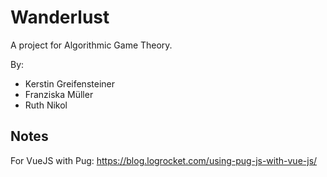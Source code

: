 # Wanderlust
A project for Algorithmic Game Theory.

By:
- Kerstin Greifensteiner
- Franziska Müller
- Ruth Nikol

## Notes
For VueJS with Pug: https://blog.logrocket.com/using-pug-js-with-vue-js/